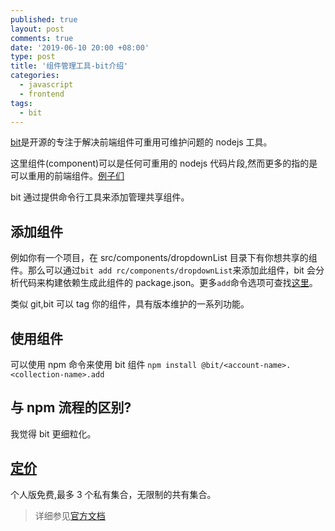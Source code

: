 ```yaml
---
published: true
layout: post
comments: true
date: '2019-06-10 20:00 +08:00'
type: post
title: '组件管理工具-bit介绍'
categories:
  - javascript
  - frontend
tags:
  - bit
---
```


[bit](https://bit.dev/)是开源的专注于解决前端组件可重用可维护问题的 nodejs 工具。

这里组件(component)可以是任何可重用的 nodejs 代码片段,然而更多的指的是可以重用的前端组件。[例子们](https://bit.dev/components)

bit 通过提供命令行工具来添加管理共享组件。

## 添加组件

例如你有一个项目，在 src/components/dropdownList 目录下有你想共享的组件。那么可以通过`bit add rc/components/dropdownList`来添加此组件，bit 会分析代码来构建依赖生成此组件的 package.json。更多`add`命令选项可查找[这里](https://docs.bit.dev/docs/cli-add.html)。

类似 git,bit 可以 tag 你的组件，具有版本维护的一系列功能。

## 使用组件

可以使用 npm 命令来使用 bit 组件
`npm install @bit/<account-name>.<collection-name>.add`

## 与 npm 流程的区别?

我觉得 bit 更细粒化。

## [定价](https://bit.dev/pricing)

个人版免费,最多 3 个私有集合，无限制的共有集合。

> 详细参见[官方文档](https://docs.bit.dev/tutorial/node-tutorial.html)
